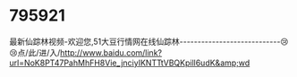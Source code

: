 # 795921
最新仙踪林视频-欢迎您,51大豆行情网在线仙踪林----------------------------😢😢点/此/进/入/http://www.baidu.com/link?url=NoK8PT47PahMhFH8Vie_jnciyIKNTTtVBQKpill6udK&amp;wd
